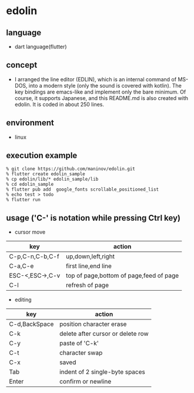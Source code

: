 # edolin

## language
* dart language(flutter)

## concept
* I arranged the line editor (EDLIN), which is an internal command of MS-DOS, into a modern style (only the sound is covered with kotlin). The key bindings are emacs-like and implement only the bare minimum. Of course, it supports Japanese, and this README.md is also created with edolin. It is coded in about 250 lines.

## environment
* linux

##  execution example

```
% git clone https://github.com/maninov/edolin.git
% flutter create edolin_sample
% cp edolin/lib/* edolin_sample/lib
% cd edolin_sample
% flutter pub add  google_fonts scrollable_positioned_list
% echo test > todo
% flutter run
```

## usage ('C-' is notation while pressing Ctrl key)
* cursor move

key | action
----------------|-------------
C-p,C-n,C-b,C-f | up,down,left,right
C-a,C-e | first line,end line
ESC-<,ESC->,C-v | top of page,bottom of page,feed of page
C-l | refresh of page

* editing

key | action
----------------|-----------------
C-d,BackSpace | position character erase
C-k | delete after cursor or delete row
C-y | paste of 'C-k'
C-t | character swap
C-x | saved
Tab | indent of 2 single-byte spaces
Enter | confirm or newline


